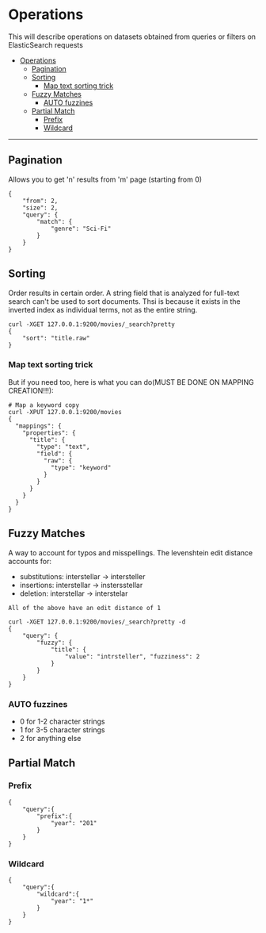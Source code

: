 # Operations
This will describe operations on datasets obtained from queries or filters on ElasticSearch requests
- [Operations](#operations)
  - [Pagination](#pagination)
  - [Sorting](#sorting)
    - [Map text sorting trick](#map-text-sorting-trick)
  - [Fuzzy Matches](#fuzzy-matches)
    - [AUTO fuzzines](#auto-fuzzines)
  - [Partial Match](#partial-match)
    - [Prefix](#prefix)
    - [Wildcard](#wildcard)
***
## Pagination
Allows you to get 'n' results from 'm' page (starting from 0)
```shell
{
	"from": 2,
	"size": 2,
	"query": {
		"match": {
			"genre": "Sci-Fi"
		}
	}
}
```

## Sorting
Order results in certain order. 
A string field that is analyzed for full-text search can't be used to sort documents. Thsi is because it exists in the inverted index as individual terms, not as the entire string.
```shell
curl -XGET 127.0.0.1:9200/movies/_search?pretty
{
	"sort": "title.raw"
}
```
### Map text sorting trick
But if you need too, here is what you can do(MUST BE DONE ON MAPPING CREATION!!!):
```shell
# Map a keyword copy
curl -XPUT 127.0.0.1:9200/movies
{
  "mappings": {
    "properties": {
      "title": {
        "type": "text",
        "field": {
          "raw": {
            "type": "keyword"
          }
        }      
      }
    }
  }
}

```

## Fuzzy Matches
A way to account for typos and misspellings.
The levenshtein edit distance accounts for:
- substitutions: interstellar -> intersteller
- insertions: interstellar -> instersstellar
- deletion: interstellar -> interstelar

`All of the above have an edit distance of 1`

```shell
curl -XGET 127.0.0.1:9200/movies/_search?pretty -d
{
	"query": {
		"fuzzy": {
			"title": {
				"value": "intrsteller", "fuzziness": 2
			}
		}
	}
}
```

### AUTO fuzzines
- 0 for 1-2 character strings
- 1 for 3-5 character strings
- 2 for anything else

## Partial Match
### Prefix
```shell
{
	"query":{
		"prefix":{
			"year": "201"
		}
	}
}
```
### Wildcard
```shell
{
	"query":{
		"wildcard":{
			"year": "1*"
		}
	}
}
```

